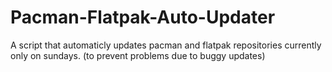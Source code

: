 # Pacman-Flatpak-Auto-Updater
A script that automaticly updates pacman and flatpak repositories currently only on sundays. (to prevent problems due to buggy updates)

